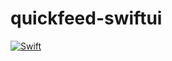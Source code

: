 # quickfeed-swiftui
[![Swift](https://github.com/BjorniTe1/quickfeed-swiftui/workflows/Swift/badge.svg)](https://github.com/BjorniTe1/quickfeed-swiftui/actions)
